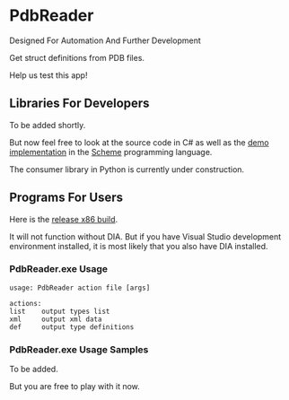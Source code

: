 # PdbReader

Designed For Automation And Further Development

Get struct definitions from PDB files.

Help us test this app!

## Libraries For Developers

To be added shortly.

But now feel free to look at the source code in C#
as well as the [demo implementation](./CollectAlgorithm/demo.scm)
in the [Scheme] programming language.

The consumer library in Python is currently under construction.

## Programs For Users

Here is the [release x86 build](./PdbReader.exe).

It will not function without DIA.
But if you have Visual Studio development environment installed,
it is most likely that you also have DIA installed.

### PdbReader.exe Usage

```
usage: PdbReader action file [args]

actions:
list    output types list
xml     output xml data
def     output type definitions
```

### PdbReader.exe Usage Samples

To be added.

But you are free to play with it now.

[Scheme]: https://en.wikipedia.org/wiki/Scheme_(programming_language)
